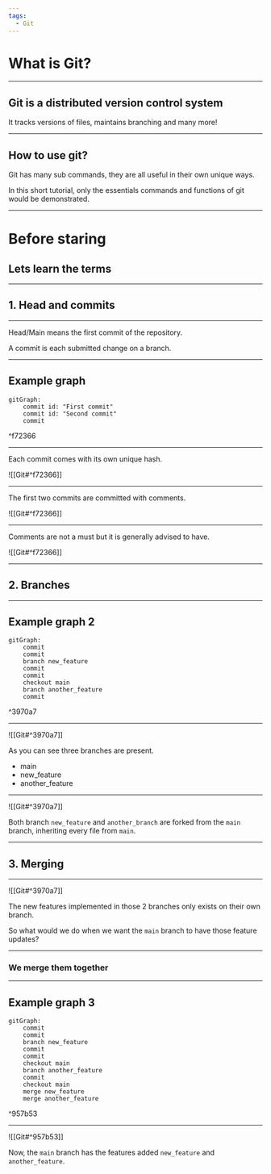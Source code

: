 ```yaml
---
tags:
  - Git
---
```


# What is Git?

---

## Git is a distributed version control system

It tracks versions of files, maintains branching and many more!

---

## How to use git?

Git has many sub commands, they are all useful in their own unique ways.

In this short tutorial, only the essentials commands and functions of git would be demonstrated.

---

# Before staring

## Lets learn the terms

---

## 1. Head and commits

---

Head/Main means the first commit of the repository.

A commit is each submitted change on a branch.

---

## Example graph

```mermaid
gitGraph:
	commit id: "First commit"
	commit id: "Second commit"
	commit
```

^f72366

---

Each commit comes with its own unique hash.

![[Git#^f72366]]

---

The first two commits are committed with comments.

![[Git#^f72366]]

---

Comments are not a must but it is generally advised to have.

![[Git#^f72366]]

---

## 2. Branches

---

## Example graph 2

```mermaid
gitGraph:
	commit
	commit
	branch new_feature
	commit
	commit
	checkout main
	branch another_feature
	commit
```

^3970a7

---

![[Git#^3970a7]]

As you can see three branches are present.

- main
- new_feature
- another_feature

---

![[Git#^3970a7]]

Both branch `new_feature` and `another_branch` are forked from the `main` branch, inheriting every file from `main`.

---

## 3. Merging

---

![[Git#^3970a7]]

The new features implemented in those 2 branches only exists on their own branch.

So what would we do when we want the `main` branch to have those feature updates?

---

### We merge them together

---

## Example graph 3

```mermaid
gitGraph:
	commit
	commit
	branch new_feature
	commit
	commit
	checkout main
	branch another_feature
	commit
	checkout main
	merge new_feature
	merge another_feature
```

^957b53

---

![[Git#^957b53]]

Now, the `main` branch has the features added `new_feature` and `another_feature`.